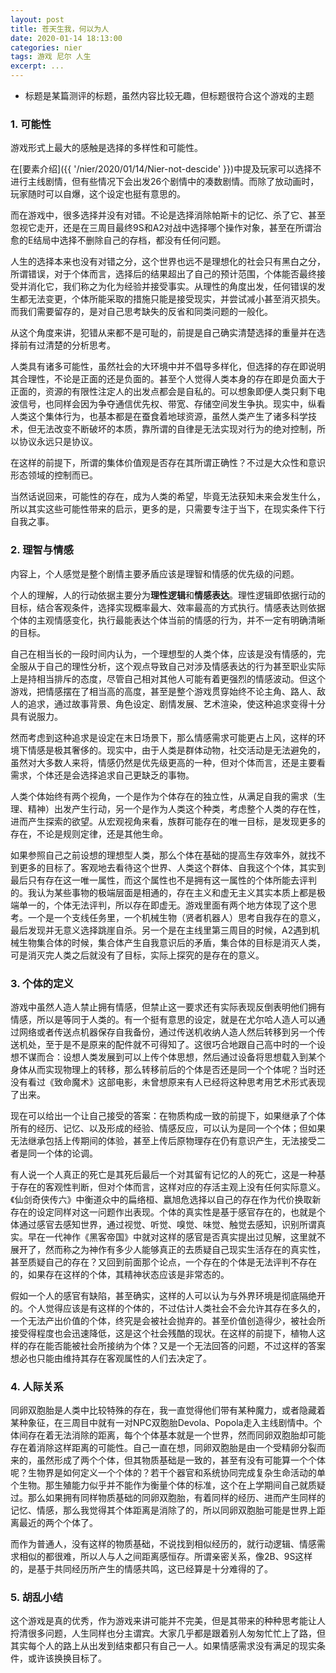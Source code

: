 ```yaml
---
layout: post
title: 苍天生我，何以为人
date: 2020-01-14 18:13:00
categories: nier
tags: 游戏 尼尔 人生
excerpt: ...
---
```


- 标题是某篇测评的标题，虽然内容比较无趣，但标题很符合这个游戏的主题

### 1. 可能性

游戏形式上最大的感触是选择的多样性和可能性。

在[要素介绍]({{ '/nier/2020/01/14/Nier-not-descide' }})中提及玩家可以选择不进行主线剧情，但有些情况下会出发26个剧情中的凑数剧情。而除了放动画时，玩家随时可以自爆，这个设定也挺有意思的。

而在游戏中，很多选择并没有对错。不论是选择消除帕斯卡的记忆、杀了它、甚至忽视它走开，还是在三周目最终9S和A2对战中选择哪个操作对象，甚至在所谓治愈的E结局中选择不删除自己的存档，都没有任何问题。

人生的选择本来也没有对错之分，这个世界也远不是理想化的社会只有黑白之分，所谓错误，对于个体而言，选择后的结果超出了自己的预计范围，个体能否最终接受并消化它，我们称之为化为经验并接受事实。从理性的角度出发，任何错误的发生都无法变更，个体所能采取的措施只能是接受现实，并尝试减小甚至消灭损失。而我们需要留存的，是对自己思考缺失的反省和同类问题的一般化。

从这个角度来讲，犯错从来都不是可耻的，前提是自己确实清楚选择的重量并在选择前有过清楚的分析思考。

人类具有诸多可能性，虽然社会的大环境中并不倡导多样化，但选择的存在即说明其合理性，不论是正面的还是负面的。甚至个人觉得人类本身的存在即是负面大于正面的，资源的有限性注定人的出发点都会是自私的。可以想象即便人类只剩下电波信号，也同样会因为争夺通信优先权、带宽、存储空间发生争执。现实中，纵看人类这个集体行为，也基本都是在蚕食着地球资源，虽然人类产生了诸多科学技术，但无法改变不断破坏的本质，靠所谓的自律是无法实现对行为的绝对控制，所以协议永远只是协议。

在这样的前提下，所谓的集体价值观是否存在其所谓正确性？不过是大众性和意识形态领域的控制而已。

当然话说回来，可能性的存在，成为人类的希望，毕竟无法获知未来会发生什么，所以其实这些可能性带来的启示，更多的是，只需要专注于当下，在现实条件下行自我之事。

### 2. 理智与情感

内容上，个人感觉是整个剧情主要矛盾应该是理智和情感的优先级的问题。

个人的理解，人的行动依据主要分为**理性逻辑**和**情感表达**。理性逻辑即依据行动的目标，结合客观条件，选择实现概率最大、效率最高的方式执行。情感表达则依据个体的主观情感变化，执行最能表达个体当前的情感的行为，并不一定有明确清晰的目标。

自己在相当长的一段时间内认为，一个理想型的人类个体，应该是没有情感的，完全服从于自己的理性分析，这个观点导致自己对涉及情感表达的行为甚至职业实际上是持相当排斥的态度，尽管自己相对其他人可能有着更强烈的情感波动。但这个游戏，把情感摆在了相当高的高度，甚至是整个游戏贯穿始终不论主角、路人、敌人的追求，通过故事背景、角色设定、剧情发展、艺术渲染，使这种追求变得十分具有说服力。

然而考虑到这种追求是设定在末日场景下，那么情感需求可能更占上风，这样的环境下情感是极其奢侈的。现实中，由于人类是群体动物，社交活动是无法避免的，虽然对大多数人来将，情感仍然是优先级更高的一种，但对个体而言，还是主要看需求，个体还是会选择追求自己更缺乏的事物。

人类个体始终有两个视角，一个是作为个体存在的独立性，从满足自我的需求（生理、精神）出发产生行动，另一个是作为人类这个种类，考虑整个人类的存在性，进而产生探索的欲望。从宏观视角来看，族群可能存在的唯一目标，是发现更多的存在，不论是规则定律，还是其他生命。

如果参照自己之前设想的理想型人类，那么个体在基础的提高生存效率外，就找不到更多的目标了。客观地去看待这个世界、人类这个群体、自我这个个体，其实到最后只有存在这一唯一属性，而这个属性也不是拥有这一属性的个体所能去评判的。我认为某些事物的极端层面是相通的，存在主义和虚无主义其实本质上都是极端单一的，个体无法评判，所以存在即虚无。游戏里面有两个地方体现了这个思考。一个是一个支线任务里，一个机械生物（贤者机器人）思考自我存在的意义，最后发现并无意义选择跳崖自杀。另一个是在主线里第三周目的时候，A2遇到机械生物集合体的时候，集合体产生自我意识后的矛盾，集合体的目标是消灭人类，可是消灭完人类之后就没有了目标，实际上探究的是存在的意义。

### 3. 个体的定义

游戏中虽然人造人禁止拥有情感，但禁止这一要求还有实际表现反倒表明他们拥有情感，所以是等同于人类的。有一个挺有意思的设定，就是在尤尔哈人造人可以通过网络或者传送点机器保存自我备份，通过传送机收纳人造人然后转移到另一个传送机处，至于是不是原来的配件就不可得知了。这很巧合地跟自己高中时的一个设想不谋而合：设想人类发展到可以上传个体思想，然后通过设备将思想载入到某个身体从而实现物理上的转移，那么转移前后的个体是否还是同一个个体呢？当时还没有看过《致命魔术》这部电影，未曾想原来有人已经将这种思考用艺术形式表现了出来。

现在可以给出一个让自己接受的答案：在物质构成一致的前提下，如果继承了个体所有的经历、记忆、以及形成的经验、情感反应，可以认为是同一个个体；但如果无法继承包括上传期间的体验，甚至上传后原物理存在仍有意识产生，无法接受二者是同一个体的论调。

有人说一个人真正的死亡是其死后最后一个对其留有记忆的人的死亡，这是一种基于存在的客观性判断，但对个体而言，这样对应的存活主观上没有任何实际意义。《仙剑奇侠传六》中衡道众中的扁络桓、嬴旭危选择以自己的存在作为代价换取新存在的设定同样对这一问题作出表现。个体的真实性是基于感官存在的，也就是个体通过感官去感知世界，通过视觉、听觉、嗅觉、味觉、触觉去感知，识别所谓真实。早在一代神作《黑客帝国》中就对这样的感官是否真实提出过见解，这里就不展开了，然而称之为神作有多少人能够真正的去质疑自己现实生活存在的真实性，甚至质疑自己的存在？又回到前面那个论点，一个存在的个体是无法评判不存在的，如果存在这样的个体，其精神状态应该是非常态的。

假如一个人的感官有缺陷，甚至确实，这样的人可以认为与外界环境是彻底隔绝开的。个人觉得应该是有这样的个体的，不过估计人类社会不会允许其存在多久的，一个无法产出价值的个体，终究是会被社会抛弃的。甚至价值创造得少，被社会所接受得程度也会迅速降低，这是这个社会残酷的现状。在这样的前提下，植物人这样的存在能否能被社会所接纳为个体？又是一个无法回答的问题，不过这样的答案想必也只能由维持其存在客观属性的人们去决定了。

### 4. 人际关系

同卵双胞胎是人类中比较特殊的存在，我一直觉得他们带有某种魔力，或者隐藏着某种象征，在三周目中就有一对NPC双胞胎Devola、Popola走入主线剧情中。个体间存在着无法消除的距离，每个个体基本就是一个世界，然而同卵双胞胎却可能存在着消除这样距离的可能性。自己一直在想，同卵双胞胎是由一个受精卵分裂而来的，虽然形成了两个个体，但其物质基础是一致的，甚至有没有可能算一个个体呢？生物界是如何定义一个个体的？若干个器官和系统协同完成复杂生命活动的单个生物。那生殖能力似乎并不能作为衡量个体的标准，这个在上学期间自己就质疑过。那么如果拥有同样物质基础的同卵双胞胎，有着同样的经历、进而产生同样的记忆、情感，那么我觉得其个体距离是消除了的，所以同卵双胞胎可能是世界上距离最近的两个个体了。

而作为普通人，没有这样的物质基础，不说找到相似经历的，就行动逻辑、情感需求相似的都很难，所以人与人之间距离感恒存。所谓亲密关系，像2B、9S这样的，是基于共同经历所产生的情感共鸣，这已经算是十分难得的了。

### 5. 胡乱小结

这个游戏是真的优秀，作为游戏来讲可能并不完美，但是其带来的种种思考能让人捋清很多问题，人生同样也分主谓宾。大家几乎都是跟着别人匆匆忙忙上了路，但其实每个人的路上从出发到结束都只有自己一人。如果情感需求没有满足的现实条件，或许该换换目标了。